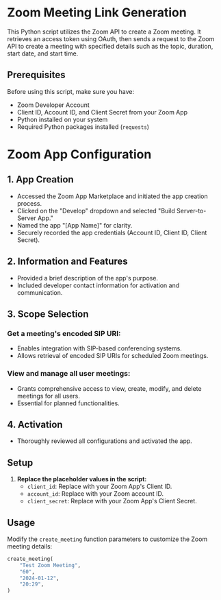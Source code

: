 # Zoom Meeting Link Generation

This Python script utilizes the Zoom API to create a Zoom meeting. It retrieves an access token using OAuth, then sends a request to the Zoom API to create a meeting with specified details such as the topic, duration, start date, and start time.

## Prerequisites

Before using this script, make sure you have:

- Zoom Developer Account
- Client ID, Account ID, and Client Secret from your Zoom App
- Python installed on your system
- Required Python packages installed (`requests`)

# Zoom App Configuration

## 1. App Creation

- Accessed the Zoom App Marketplace and initiated the app creation process.
- Clicked on the "Develop" dropdown and selected "Build Server-to-Server App."
- Named the app "[App Name]" for clarity.
- Securely recorded the app credentials (Account ID, Client ID, Client Secret).

## 2. Information and Features

- Provided a brief description of the app's purpose.
- Included developer contact information for activation and communication.

## 3. Scope Selection

### Get a meeting's encoded SIP URI:

- Enables integration with SIP-based conferencing systems.
- Allows retrieval of encoded SIP URIs for scheduled Zoom meetings.

### View and manage all user meetings:

- Grants comprehensive access to view, create, modify, and delete meetings for all users.
- Essential for planned functionalities.

## 4. Activation

- Thoroughly reviewed all configurations and activated the app.

## Setup

1. **Replace the placeholder values in the script:**
    - `client_id`: Replace with your Zoom App's Client ID.
    - `account_id`: Replace with your Zoom account ID.
    - `client_secret`: Replace with your Zoom App's Client Secret.


## Usage

Modify the `create_meeting` function parameters to customize the Zoom meeting details:

```python
create_meeting(
    "Test Zoom Meeting",
    "60",
    "2024-01-12",
    "20:29",
)
